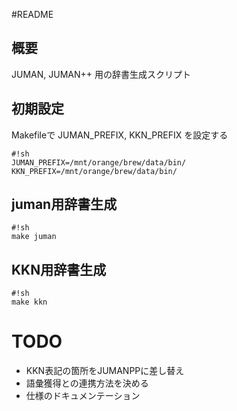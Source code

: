 #README
## 概要
JUMAN, JUMAN++ 用の辞書生成スクリプト

## 初期設定
Makefileで JUMAN_PREFIX, KKN_PREFIX を設定する
```
#!sh
JUMAN_PREFIX=/mnt/orange/brew/data/bin/
KKN_PREFIX=/mnt/orange/brew/data/bin/
```

## juman用辞書生成
```
#!sh
make juman
```
## KKN用辞書生成
```
#!sh
make kkn
```

# TODO
* KKN表記の箇所をJUMANPPに差し替え
* 語彙獲得との連携方法を決める
* 仕様のドキュメンテーション